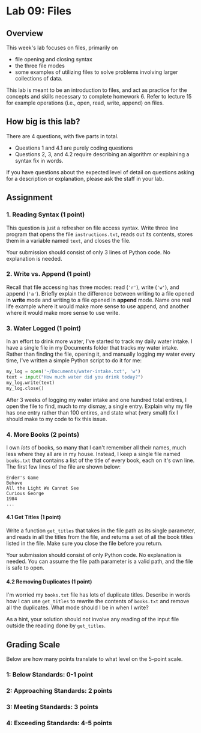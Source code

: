 # Lab 09: Files

## Overview

This week's lab focuses on files, primarily on

- file opening and closing syntax
- the three file modes
- some examples of utilizing files to solve problems involving larger collections of data.

This lab is meant to be an introduction to files, and act as practice for the concepts and skills necessary to complete homework 6. Refer to lecture 15 for example operations (i.e., open, read, write, append) on files.

## How big is this lab?

There are 4 questions, with five parts in total.

- Questions 1 and 4.1 are purely coding questions
- Questions 2, 3, and 4.2 require describing an algorithm or explaining a syntax fix in words.

If you have questions about the expected level of detail on questions asking for a description or explanation, please ask the staff in your lab.

## Assignment

### 1. Reading Syntax (1 point)

This question is just a refresher on file access syntax. Write three line program that opens the file `instructions.txt`, reads out its contents, stores them in a variable named `text`, and closes the file.

Your submission should consist of only 3 lines of Python code. No explanation is needed.

### 2. Write vs. Append (1 point)

Recall that file accessing has three modes: read (`'r'`), write (`'w'`), and append (`'a'`). Briefly explain the difference between writing to a file opened in **write** mode and writing to a file opened in **append** mode. Name one real life example where it would make more sense to use append, and another where it would make more sense to use write.

### 3. Water Logged (1 point)

In an effort to drink more water, I've started to track my daily water intake. I have a single file in my Documents folder that tracks my water intake. Rather than finding the file, opening it, and manually logging my water every time, I've written a simple Python script to do it for me:

```py
my_log = open('~/Documents/water-intake.txt', 'w')
text = input("How much water did you drink today?")
my_log.write(text)
my_log.close()
```

After 3 weeks of logging my water intake and one hundred total entires, I open the file to find, much to my dismay, a single entry. Explain why my file has one entry rather than 100 entires, and state what (very small) fix I should make to my code to fix this issue.

### 4. More Books (2 points)

I own *lots* of books, so many that I can't remember all their names, much less where they all are in my house. Instead, I keep a single file named `books.txt` that contains a list of the title of every book, each on it's own line. The first few lines of the file are shown below:

```plaintext
Ender's Game
Behave
All the Light We Cannot See
Curious George
1984
...
```

#### 4.1 Get Titles (1 point)

Write a function `get_titles` that takes in the file path as its single parameter, and reads in all the titles from the file, and returns a set of all the book titles listed in the file. Make sure you close the file before you return.

Your submission should consist of only Python code. No explanation is needed. You can assume the file path parameter is a valid path, and the file is safe to open.

#### 4.2 Removing Duplicates (1 point)

I'm worried my `books.txt` file has lots of duplicate titles. Describe in words how I can use `get_titles` to rewrite the contents of `books.txt` and remove all the duplicates. What mode should I be in when I write?

As a hint, your solution should not involve any reading of the input file outside the reading done by `get_titles`.

## Grading Scale

Below are how many points translate to what level on the 5-point scale.

### 1: Below Standards: 0-1 point

### 2: Approaching Standards: 2 points

### 3: Meeting Standards: 3 points

### 4: Exceeding Standards: 4-5 points
